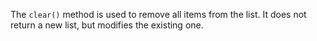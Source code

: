 The `clear()` method is used to remove all items from the list. It does not return a new list, but modifies the existing one.
